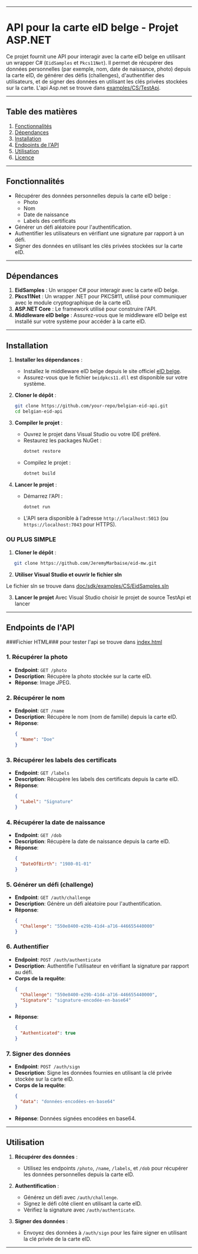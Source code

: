 

---

# API pour la carte eID belge - Projet ASP.NET

Ce projet fournit une API pour interagir avec la carte eID belge en utilisant un wrapper C# (`EidSamples` et `Pkcs11Net`). Il permet de récupérer des données personnelles (par exemple, nom, date de naissance, photo) depuis la carte eID, de générer des défis (challenges), d'authentifier des utilisateurs, et de signer des données en utilisant les clés privées stockées sur la carte.
L'api Asp.net se trouve dans [examples/CS/TestApi](examples/CS/TestApi).


---

## Table des matières
1. [Fonctionnalités](#fonctionnalités)
2. [Dépendances](#dépendances)
3. [Installation](#installation)
4. [Endpoints de l'API](#endpoints-de-lapi)
5. [Utilisation](#utilisation)
6. [Licence](#licence)

---

## Fonctionnalités
- Récupérer des données personnelles depuis la carte eID belge :
  - Photo
  - Nom
  - Date de naissance
  - Labels des certificats
- Générer un défi aléatoire pour l'authentification.
- Authentifier les utilisateurs en vérifiant une signature par rapport à un défi.
- Signer des données en utilisant les clés privées stockées sur la carte eID.

---

## Dépendances
1. **EidSamples** : Un wrapper C# pour interagir avec la carte eID belge.
2. **Pkcs11Net** : Un wrapper .NET pour PKCS#11, utilisé pour communiquer avec le module cryptographique de la carte eID.
3. **ASP.NET Core** : Le framework utilisé pour construire l'API.
4. **Middleware eID belge** : Assurez-vous que le middleware eID belge est installé sur votre système pour accéder à la carte eID.

---

## Installation
1. **Installer les dépendances** :
   - Installez le middleware eID belge depuis le site officiel [eID belge](https://eid.belgium.be/).
   - Assurez-vous que le fichier `beidpkcs11.dll` est disponible sur votre système.

2. **Cloner le dépôt** :
   ```bash
   git clone https://github.com/your-repo/belgian-eid-api.git
   cd belgian-eid-api
   ```

3. **Compiler le projet** :
   - Ouvrez le projet dans Visual Studio ou votre IDE préféré.
   - Restaurez les packages NuGet :
     ```bash
     dotnet restore
     ```
   - Compilez le projet :
     ```bash
     dotnet build
     ```

4. **Lancer le projet** :
   - Démarrez l'API :
     ```bash
     dotnet run
     ```
   - L'API sera disponible à l'adresse `http://localhost:5013` (ou `https://localhost:7043` pour HTTPS).


### OU PLUS SIMPLE

1. **Cloner le dépôt** :
```bash
   git clone https://github.com/JeremyMarbaise/eid-mw.git
```
2. **Utiliser Visual Studio et ouvrir le fichier sln**

  Le fichier sln se trouve dans [doc/sdk/examples/CS/EidSamples.sln](examples/CS/EidSamples.sln)

3. **Lancer le projet**
   Avec Visual Studio choisir le projet de source TestApi et lancer
---


## Endpoints de l'API

###Fichier HTML### pour tester l'api se trouve dans [index.html](index.html)

### 1. **Récupérer la photo**
- **Endpoint**: `GET /photo`
- **Description**: Récupère la photo stockée sur la carte eID.
- **Réponse**: Image JPEG.

### 2. **Récupérer le nom**
- **Endpoint**: `GET /name`
- **Description**: Récupère le nom (nom de famille) depuis la carte eID.
- **Réponse**:
  ```json
  {
    "Name": "Doe"
  }
  ```

### 3. **Récupérer les labels des certificats**
- **Endpoint**: `GET /labels`
- **Description**: Récupère les labels des certificats depuis la carte eID.
- **Réponse**:
  ```json
  {
    "Label": "Signature"
  }
  ```

### 4. **Récupérer la date de naissance**
- **Endpoint**: `GET /dob`
- **Description**: Récupère la date de naissance depuis la carte eID.
- **Réponse**:
  ```json
  {
    "DateOfBirth": "1980-01-01"
  }
  ```

### 5. **Générer un défi (challenge)**
- **Endpoint**: `GET /auth/challenge`
- **Description**: Génère un défi aléatoire pour l'authentification.
- **Réponse**:
  ```json
  {
    "Challenge": "550e8400-e29b-41d4-a716-446655440000"
  }
  ```

### 6. **Authentifier**
- **Endpoint**: `POST /auth/authenticate`
- **Description**: Authentifie l'utilisateur en vérifiant la signature par rapport au défi.
- **Corps de la requête**:
  ```json
  {
    "Challenge": "550e8400-e29b-41d4-a716-446655440000",
    "Signature": "signature-encodée-en-base64"
  }
  ```
- **Réponse**:
  ```json
  {
    "Authenticated": true
  }
  ```

### 7. **Signer des données**
- **Endpoint**: `POST /auth/sign`
- **Description**: Signe les données fournies en utilisant la clé privée stockée sur la carte eID.
- **Corps de la requête**:
  ```json
  {
    "data": "données-encodées-en-base64"
  }
  ```
- **Réponse**: Données signées encodées en base64.

---

## Utilisation
1. **Récupérer des données** :
   - Utilisez les endpoints `/photo`, `/name`, `/labels`, et `/dob` pour récupérer les données personnelles depuis la carte eID.

2. **Authentification** :
   - Générez un défi avec `/auth/challenge`.
   - Signez le défi côté client en utilisant la carte eID.
   - Vérifiez la signature avec `/auth/authenticate`.

3. **Signer des données** :
   - Envoyez des données à `/auth/sign` pour les faire signer en utilisant la clé privée de la carte eID.

---

